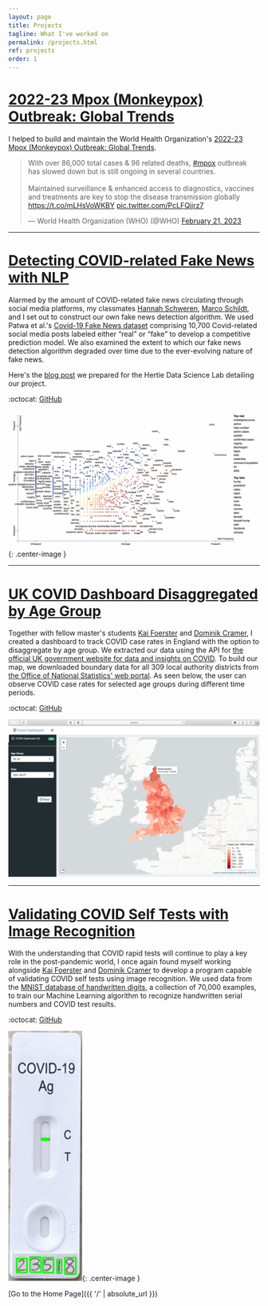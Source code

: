 ```yaml
---
layout: page
title: Projects
tagline: What I've worked on
permalink: /projects.html
ref: projects
order: 1
---
```


# <a id="global-monkeypox-outbreak">[2022-23 Mpox (Monkeypox) Outbreak: Global Trends](https://worldhealthorg.shinyapps.io/mpx_global/)</a>

I helped to build and maintain the World Health Organization's [2022-23 Mpox (Monkeypox) Outbreak: Global Trends](https://worldhealthorg.shinyapps.io/mpx_global/).

<div class="my-container">

<blockquote class="twitter-tweet"><p lang="en" dir="ltr">With over 86,000 total cases &amp; 96 related deaths, <a href="https://twitter.com/hashtag/mpox?src=hash&amp;ref_src=twsrc%5Etfw">#mpox</a> outbreak has slowed down but is still ongoing in several countries.<br><br>Maintained surveillance &amp; enhanced access to diagnostics, vaccines and treatments are key to stop the disease transmission globally <a href="https://t.co/mLHsVoWKBY">https://t.co/mLHsVoWKBY</a> <a href="https://t.co/PcLFQjjrz7">pic.twitter.com/PcLFQjjrz7</a></p>&mdash; World Health Organization (WHO) (@WHO) <a href="https://twitter.com/WHO/status/1628121766097989632?ref_src=twsrc%5Etfw">February 21, 2023</a></blockquote> <script async src="https://platform.twitter.com/widgets.js" charset="utf-8"></script>

</div>

***

# <a id="detecting-covid-fake-news">[Detecting COVID-related Fake News with NLP](https://github.com/smkerr/COVID-fake-news-detection)</a>
Alarmed by the amount of COVID-related fake news circulating through social media platforms, my classmates [Hannah Schweren](https://github.com/hannahmagda), [Marco Schildt](https://github.com/m-schildt), and I set out to construct our own fake news detection algorithm. We used Patwa et al.'s [Covid-19 Fake News dataset](https://paperswithcode.com/dataset/covid-19-fake-news-dataset) comprising 10,700 Covid-related social media posts labeled either “real” or “fake” to develop a competitive prediction model. We also examined the extent to which our fake news detection algorithm degraded over time due to the ever-evolving nature of fake news.

Here's the [blog post](assets/html/ML-blog-post.html) we prepared for the Hertie Data Science Lab detailing our project.

:octocat: [GitHub](https://github.com/smkerr/COVID-fake-news-detection)

![Detecting COVID-related Fake News](assets/img/fake-news-scatterplot.png "Detecting COVID-related Fake News"){: .center-image }

***

# <a id="uk-covid-dashboard">[UK COVID Dashboard Disaggregated by Age Group](https://github.com/intro-to-data-science-21/data-project-covid_dashboard_uk)</a>
Together with fellow master's students [Kai Foerster](https://github.com/kaifoerster) and [Dominik Cramer](https://github.com/DominikCramer), I created a dashboard to track COVID case rates in England with the option to disaggregate by age group. We extracted our data using the API for [the official UK government website for data and insights on COVID](https://coronavirus.data.gov.uk). To build our map, we downloaded boundary data for all 309 local authority districts from [the Office of National Statistics' web portal](https://geoportal.statistics.gov.uk/datasets/local-authority-districts-december-2019-boundaries-uk-bfc-1/explore). As seen below, the user can observe COVID case rates for selected age groups during different time periods.

:octocat: [GitHub](https://github.com/intro-to-data-science-21/data-project-covid_dashboard_uk)

![UK COVID Dashboard](assets/img/uk-covid-dashboard.png "UK COVID Dashboard")

***

# <a id="validating-covid-self-tests">[Validating COVID Self Tests with Image Recognition](https://github.com/smkerr/COVID-test-validation)</a>
With the understanding that COVID rapid tests will continue to play a key role in the post-pandemic world, I once again found myself working alongside [Kai Foerster](https://github.com/kaifoerster) and [Dominik Cramer](https://github.com/DominikCramer) to develop a program capable of validating COVID self tests using image recognition. We used data from the [MNIST database of handwritten digits](http://yann.lecun.com/exdb/mnist/), a collection of 70,000 examples, to train our Machine Learning algorithm to recognize handwritten serial numbers and COVID test results.

:octocat: [GitHub](https://github.com/smkerr/COVID-test-validation)

![Validating COVID Test Results](assets/img/validating-covid-test-results.png "Validating COVID Test Results"){: .center-image }

[Go to the Home Page]({{ '/' | absolute_url }})
